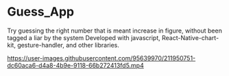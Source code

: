 # Guess_App
Try guessing the right number that is meant increase in figure, without been tagged a liar by the system
Developed with javascript, React-Native-chart-kit, gesture-handler, and other libraries.

https://user-images.githubusercontent.com/95639970/211950751-dc60aca6-d4a8-4b9e-9118-66b272413fd5.mp4

